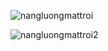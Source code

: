 ![nangluongmattroi](https://github.com/VanHoang110802/Competitive_Programming/assets/108053955/ad260f3f-9d4f-4a2f-904e-91d61741f3be)

![nangluongmattroi2](https://github.com/VanHoang110802/Competitive_Programming/assets/108053955/38473770-3f9a-463a-9dd4-11ac4e1c7212)
